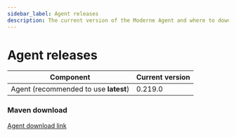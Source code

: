 ```yaml
---
sidebar_label: Agent releases
description: The current version of the Moderne Agent and where to download it.
---
```


# Agent releases

| Component                             | Current version |
| ------------------------------------- | --------------- |
| Agent (recommended to use **latest**) | 0.219.0         |

### Maven download

[Agent download link](https://repo1.maven.org/maven2/io/moderne/moderne-agent/0.219.0/moderne-agent-0.219.0.jar)
